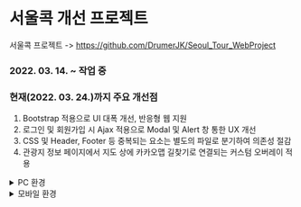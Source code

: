 # 서울콕 개선 프로젝트
서울콕 프로젝트 -> https://github.com/DrumerJK/Seoul_Tour_WebProject

### 2022. 03. 14. ~ 작업 중
### 현재(2022. 03. 24.)까지 주요 개선점
1. Bootstrap 적용으로 UI 대폭 개선, 반응형 웹 지원
2. 로그인 및 회원가입 시 Ajax 적용으로 Modal 및 Alert 창 통한 UX 개선
3. CSS 및 Header, Footer 등 중복되는 요소는 별도의 파일로 분기하여 의존성 절감
4. 관광지 정보 페이지에서 지도 상에 카카오맵 길찾기로 연결되는 커스텀 오버레이 적용 

<details><summary>PC 환경</summary>
<p>

#### 홈 화면
  
<img width="682" alt="홈" src="https://user-images.githubusercontent.com/92901381/159850607-9eef20e6-2b59-406c-8f91-541697550b8d.png">

#### 관광지 리스트 화면
  
<img width="682" alt="관광지리스트" src="https://user-images.githubusercontent.com/92901381/159850707-45a23829-6a46-4152-882d-574e4f211e32.png">

#### 관광지 정보 화면
  
https://user-images.githubusercontent.com/92901381/159850851-507ed375-3746-415f-a778-2516c3199c0f.mp4

#### 로그인 화면
  
<img width="682" alt="로그인" src="https://user-images.githubusercontent.com/92901381/159851090-9ab0c6a5-f11d-4f5b-9d4e-f28f729fd550.png">

#### 로그인 실패 시 Modal 창 구현
  
<img width="682" alt="로그인_모달" src="https://user-images.githubusercontent.com/92901381/159851125-14e36d2a-66ed-4fd2-999f-cb45a7a07c64.png">

#### 로그아웃 시 Modal 창 구현
  
<img width="683" alt="로그아웃_모달" src="https://user-images.githubusercontent.com/92901381/159851181-dd55e174-d677-458e-a33d-8adddfe8cf40.png">

#### 회원가입 시연

https://user-images.githubusercontent.com/92901381/159851231-bb66a543-dd4c-40e7-8359-e0d98b9934a5.mp4
</p>
</details>

<details><summary>모바일 환경</summary>
<p>
  
  
#### 홈 화면

<img width="188" alt="모바일홈" src="https://user-images.githubusercontent.com/92901381/159853806-71c206b2-5b33-47db-ab0a-86487d172587.png">
<img width="188" alt="모바일홈_메뉴" src="https://user-images.githubusercontent.com/92901381/159853876-96b0eef7-c65e-4481-9788-e6de43b265b5.png">

#### 로그인 실패 및 로그아웃 모달창 구현
  
<img width="188" alt="모바일로그인" src="https://user-images.githubusercontent.com/92901381/159854127-e3072e2e-4171-4950-be51-49b133b1c472.png">
<img width="188" alt="모바일홈_로그아웃" src="https://user-images.githubusercontent.com/92901381/159854142-0d04e803-1a95-40dc-9ade-2bb1f202d2c5.png">
  
#### 관광지 리스트 화면
  
  <img width="188" alt="모바일관광지리스트" src="https://user-images.githubusercontent.com/92901381/159854225-11189762-1a0a-458e-8438-b7a77adfb022.png">

#### 관광지 정보 화면
  
<img width="188" alt="모바일관광지정보1" src="https://user-images.githubusercontent.com/92901381/159856162-bca9cbe6-45da-45ed-88bf-ff4c494b1542.png">
<img width="188" alt="모바일관광지정보2" src="https://user-images.githubusercontent.com/92901381/159856169-6d25e851-c597-46de-871e-a688adc03aaa.png">
<img width="188" alt="모바일관광지정보3" src="https://user-images.githubusercontent.com/92901381/159856174-e2cbe741-6cee-4c3b-b781-43cf470796c4.png">

#### 회원가입 화면

<img width="188" alt="모바일회원가입" src="https://user-images.githubusercontent.com/92901381/159856242-d6859577-4d50-4eed-8942-98fdd34f2c33.png">
<img width="188" alt="모바일회원가입_알림창" src="https://user-images.githubusercontent.com/92901381/159856244-2a3bb7fa-3713-420d-ba71-b196753745da.png">
  
</p>
</details>
